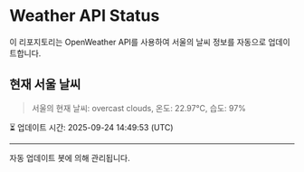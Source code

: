
# Weather API Status

이 리포지토리는 OpenWeather API를 사용하여 서울의 날씨 정보를 자동으로 업데이트합니다.

## 현재 서울 날씨
> 서울의 현재 날씨: overcast clouds, 온도: 22.97°C, 습도: 97%

⏳ 업데이트 시간: 2025-09-24 14:49:53 (UTC)

---
자동 업데이트 봇에 의해 관리됩니다.
